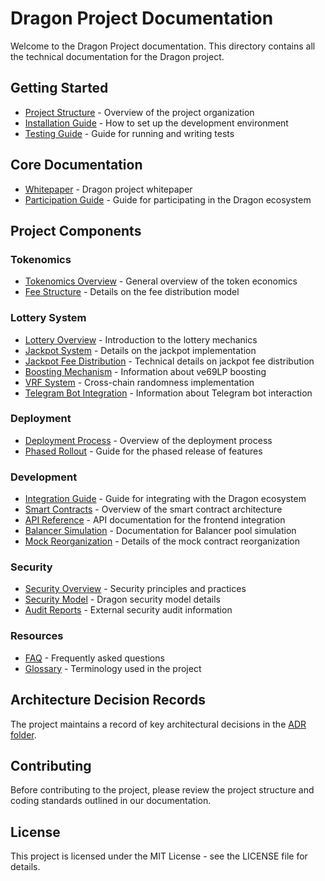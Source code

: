 # Dragon Project Documentation

Welcome to the Dragon Project documentation. This directory contains all the technical documentation for the Dragon project.

## Getting Started

- [Project Structure](project-structure.md) - Overview of the project organization
- [Installation Guide](getting-started/installation.md) - How to set up the development environment
- [Testing Guide](testing.md) - Guide for running and writing tests

## Core Documentation

- [Whitepaper](core/whitepaper.md) - Dragon project whitepaper
- [Participation Guide](core/participation-guide.md) - Guide for participating in the Dragon ecosystem

## Project Components

### Tokenomics

- [Tokenomics Overview](tokenomics/overview.md) - General overview of the token economics
- [Fee Structure](tokenomics/fee-structure.md) - Details on the fee distribution model

### Lottery System

- [Lottery Overview](lottery/overview.md) - Introduction to the lottery mechanics
- [Jackpot System](lottery/jackpot-system.md) - Details on the jackpot implementation
- [Jackpot Fee Distribution](lottery/jackpot-fee-distribution.md) - Technical details on jackpot fee distribution
- [Boosting Mechanism](lottery/boosting.md) - Information about ve69LP boosting
- [VRF System](vrf/implementation-summary.md) - Cross-chain randomness implementation
- [Telegram Bot Integration](lottery/TELEGRAM-BOT-INFO.md) - Information about Telegram bot interaction

### Deployment

- [Deployment Process](deployment/README.md) - Overview of the deployment process
- [Phased Rollout](deployment/phased-rollout.md) - Guide for the phased release of features

### Development

- [Integration Guide](developers/integration.md) - Guide for integrating with the Dragon ecosystem
- [Smart Contracts](developers/smart-contracts.md) - Overview of the smart contract architecture
- [API Reference](developers/api-reference.md) - API documentation for the frontend integration
- [Balancer Simulation](developers/balancer-simulation.md) - Documentation for Balancer pool simulation
- [Mock Reorganization](developers/mock-reorganization.md) - Details of the mock contract reorganization

### Security

- [Security Overview](security/security-overview.md) - Security principles and practices
- [Security Model](security/model.md) - Dragon security model details
- [Audit Reports](security/audits.md) - External security audit information

### Resources

- [FAQ](resources/faq.md) - Frequently asked questions
- [Glossary](resources/glossary.md) - Terminology used in the project

## Architecture Decision Records

The project maintains a record of key architectural decisions in the [ADR folder](developers/adrs/index.md).

## Contributing

Before contributing to the project, please review the project structure and coding standards outlined in our documentation.

## License

This project is licensed under the MIT License - see the LICENSE file for details. 